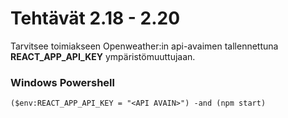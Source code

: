 # Tehtävät 2.18 - 2.20

Tarvitsee toimiakseen Openweather:in api-avaimen tallennettuna **REACT_APP_API_KEY** ympäristömuuttujaan.

### Windows Powershell

`($env:REACT_APP_API_KEY = "<API AVAIN>") -and (npm start)`
